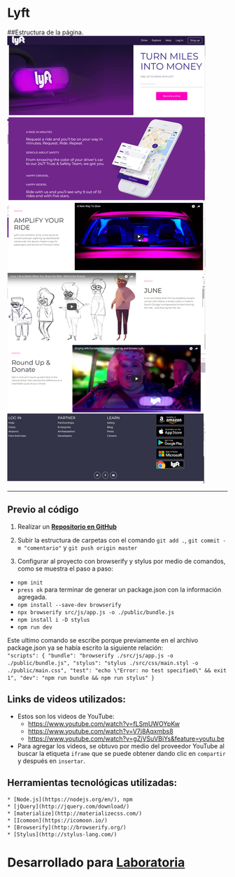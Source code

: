 # Lyft

##Estructura de la página.
![Lyft estructure](assets/images/lyft-structure.png)
***
## Previo al código

1. Realizar un [**Repositorio en GitHub**](https://github.com/RosyG/lyft-v3)

2. Subir la estructura de carpetas con el comando `git add .`, `git commit -m "comentario"` y `git push origin master`

3. Configurar al proyecto con browserify y stylus por medio de comandos, como se muestra el paso a paso:
  - `npm init`
  - `press ok` para terminar de generar un package.json con la información agregada.
  - `npm install --save-dev browserify`
  - `npx browserify src/js/app.js -o ./public/bundle.js`
  - `npm install i -D stylus`
  - `npm run dev`

  Este ultimo comando se escribe porque previamente en el archivo package.json ya se había escrito la siguiente relación:  
   `"scripts": {
      "bundle": "browserify ./src/js/app.js -o ./public/bundle.js",
      "stylus": "stylus ./src/css/main.styl -o ./public/main.css",
      "test": "echo \"Error: no test specified\" && exit 1",
      "dev": "npm run bundle && npm run stylus"
    }`

  ## Links de videos utilizados:
  - Estos son los videos de YouTube:
    * https://www.youtube.com/watch?v=fLSmUWOYpKw
    * https://www.youtube.com/watch?v=V7j8Aqxmbs8
    * https://www.youtube.com/watch?v=gZjVSuVBiYs&feature=youtu.be
  - Para agregar los videos, se obtuvo por medio del proveedor YouTube al buscar la etiqueta `iframe` que se puede obtener dando clic en `compartir` y después en `insertar`.

  ## Herramientas tecnológicas utilizadas:

    * [Node.js](https://nodejs.org/en/), npm
    * [jQuery](http://jquery.com/download/)
    * [materialize](http://materializecss.com/)
    * [Icomoon](https://icomoon.io/)
    * [Browserify](http://browserify.org/)
    * [Stylus](http://stylus-lang.com/)


# Desarrollado para [Laboratoria](http://www.laboratoria.la/)
